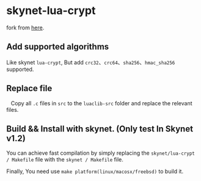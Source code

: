 # skynet-lua-crypt

  fork from [here](https://github.com/CandyMi/core_framework).

## Add supported algorithms

  Like skynet `lua-crypt`, But add `crc32`、`crc64`、`sha256`、`hmac_sha256` supported.

## Replace file

   Copy all `.c` files in `src` to the `luaclib-src` folder and replace the relevant files.

## Build && Install with skynet. (Only test In Skynet v1.2)

  You can achieve fast compilation by simply replacing the `skynet/lua-crypt / Makefile` file with the `skynet / Makefile` file.

  Finally, You need use `make platform(linux/macosx/freebsd)` to build it.
